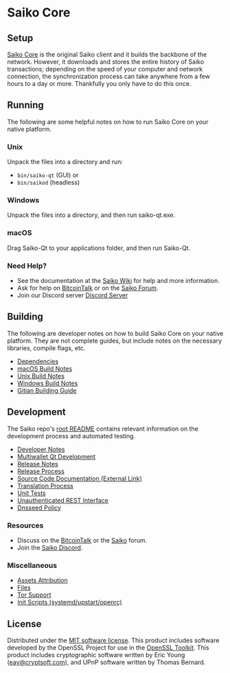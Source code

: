 Saiko Core
=============

Setup
---------------------
[Saiko Core](http://saiko.org/wallet) is the original Saiko client and it builds the backbone of the network. However, it downloads and stores the entire history of Saiko transactions; depending on the speed of your computer and network connection, the synchronization process can take anywhere from a few hours to a day or more. Thankfully you only have to do this once.

Running
---------------------
The following are some helpful notes on how to run Saiko Core on your native platform.

### Unix

Unpack the files into a directory and run:

- `bin/saiko-qt` (GUI) or
- `bin/saikod` (headless)

### Windows

Unpack the files into a directory, and then run saiko-qt.exe.

### macOS

Drag Saiko-Qt to your applications folder, and then run Saiko-Qt.

### Need Help?

* See the documentation at the [Saiko Wiki](https://github.com/Saiko-Project/Saiko/wiki)
for help and more information.
* Ask for help on [BitcoinTalk](https://bitcointalk.org/index.php?topic=1262920.0) or on the [Saiko Forum](http://forum.saiko.org/).
* Join our Discord server [Discord Server](https://discord.saiko.org)

Building
---------------------
The following are developer notes on how to build Saiko Core on your native platform. They are not complete guides, but include notes on the necessary libraries, compile flags, etc.

- [Dependencies](dependencies.md)
- [macOS Build Notes](build-osx.md)
- [Unix Build Notes](build-unix.md)
- [Windows Build Notes](build-windows.md)
- [Gitian Building Guide](gitian-building.md)

Development
---------------------
The Saiko repo's [root README](/README.md) contains relevant information on the development process and automated testing.

- [Developer Notes](developer-notes.md)
- [Multiwallet Qt Development](multiwallet-qt.md)
- [Release Notes](release-notes.md)
- [Release Process](release-process.md)
- [Source Code Documentation (External Link)](https://www.fuzzbawls.pw/saiko/doxygen/)
- [Translation Process](translation_process.md)
- [Unit Tests](unit-tests.md)
- [Unauthenticated REST Interface](REST-interface.md)
- [Dnsseed Policy](dnsseed-policy.md)

### Resources
* Discuss on the [BitcoinTalk](https://bitcointalk.org/index.php?topic=1262920.0) or the [Saiko](http://forum.saiko.org/) forum.
* Join the [Saiko Discord](https://discord.saiko.org).

### Miscellaneous
- [Assets Attribution](assets-attribution.md)
- [Files](files.md)
- [Tor Support](tor.md)
- [Init Scripts (systemd/upstart/openrc)](init.md)

License
---------------------
Distributed under the [MIT software license](/COPYING).
This product includes software developed by the OpenSSL Project for use in the [OpenSSL Toolkit](https://www.openssl.org/). This product includes
cryptographic software written by Eric Young ([eay@cryptsoft.com](mailto:eay@cryptsoft.com)), and UPnP software written by Thomas Bernard.

